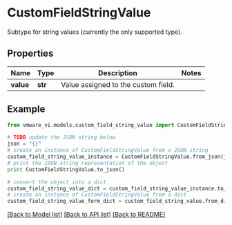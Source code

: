 # CustomFieldStringValue

Subtype for string values (currently the only supported type). 

## Properties
Name | Type | Description | Notes
------------ | ------------- | ------------- | -------------
**value** | **str** | Value assigned to the custom field.  | 

## Example

```python
from vmware_vi.models.custom_field_string_value import CustomFieldStringValue

# TODO update the JSON string below
json = "{}"
# create an instance of CustomFieldStringValue from a JSON string
custom_field_string_value_instance = CustomFieldStringValue.from_json(json)
# print the JSON string representation of the object
print CustomFieldStringValue.to_json()

# convert the object into a dict
custom_field_string_value_dict = custom_field_string_value_instance.to_dict()
# create an instance of CustomFieldStringValue from a dict
custom_field_string_value_form_dict = custom_field_string_value.from_dict(custom_field_string_value_dict)
```
[[Back to Model list]](../README.md#documentation-for-models) [[Back to API list]](../README.md#documentation-for-api-endpoints) [[Back to README]](../README.md)


